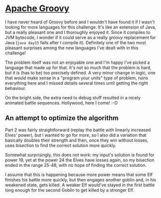 # [Apache Groovy](http://groovy-lang.org/)

I have never heard of Groovy before and I wouldn't have found it if I wasn't
looking for more languages for this challenge. It's like an extension of Java,
but a really pleasant one and I thoroughly enjoyed it. Since it compiles to JVM
bytecode, I wonder if it could serve as a really _groovy_ replacement for Java
(`java day15` fails after I compile it). Definitely one of the two most
pleasant surprises among the new languages I've dealt with in this challenge!

The problem itself was not an enjoyable one and I'm happy I've picked a
language that made up for that. It's not so much that the problem is hard, but
it is (has to be) too precisely defined. A very minor change in logic, one that
would make sense in a "program your units" type of problem, ruins everything
here and I missed details several times until getting the right behaviour.

On the bright side, the extra need to debug stuff resulted in a nicely animated
battle sequences. Hollywood, here I come! :-D

## An attempt to optimize the algorithm

Part 2 was fairly straightforward (replay the battle with linearly increased
Elves' power), but I wanted to go for more, so I also did a variation that
basically doubles their strength and then, once they win without losses, uses
bisection to find the correct solution more quickly.

Somewhat surprisingly, this does not work: my input's solution is found for
power 19, yet at the power 24 the Elves have losses again, so my bisection
ended in the range 25-48, with no hope of finding the correct solution.

I assume that this is happening because more power means that some Elf finishes
his battle more quickly, but then engages another goblin and, in his weakened
state, gets killed. A weaker Elf would've stayed in the first battle long
enough for the second Goblin to get killed by a stronger Elf.
